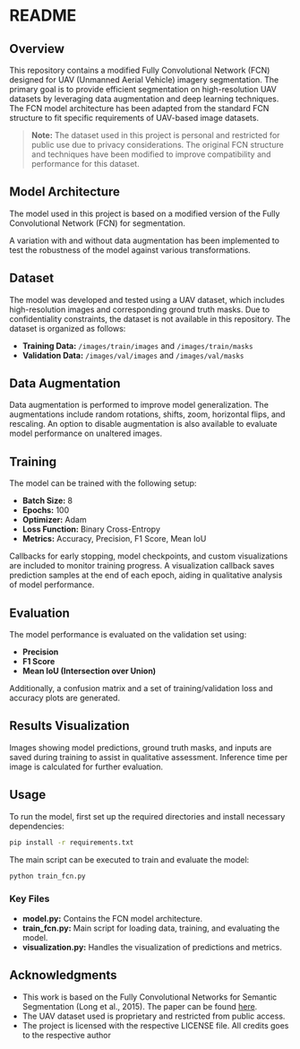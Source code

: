 # README

## Overview

This repository contains a modified Fully Convolutional Network (FCN) designed for UAV (Unmanned Aerial Vehicle) imagery segmentation. The primary goal is to provide efficient segmentation on high-resolution UAV datasets by leveraging data augmentation and deep learning techniques. The FCN model architecture has been adapted from the standard FCN structure to fit specific requirements of UAV-based image datasets. 

> **Note:** The dataset used in this project is personal and restricted for public use due to privacy considerations. The original FCN structure and techniques have been modified to improve compatibility and performance for this dataset.

## Model Architecture

The model used in this project is based on a modified version of the Fully Convolutional Network (FCN) for segmentation. 

A variation with and without data augmentation has been implemented to test the robustness of the model against various transformations. 

## Dataset

The model was developed and tested using a UAV dataset, which includes high-resolution images and corresponding ground truth masks. Due to confidentiality constraints, the dataset is not available in this repository. The dataset is organized as follows:
- **Training Data:** `/images/train/images` and `/images/train/masks`
- **Validation Data:** `/images/val/images` and `/images/val/masks`

## Data Augmentation

Data augmentation is performed to improve model generalization. The augmentations include random rotations, shifts, zoom, horizontal flips, and rescaling. An option to disable augmentation is also available to evaluate model performance on unaltered images.

## Training

The model can be trained with the following setup:
- **Batch Size:** 8
- **Epochs:** 100
- **Optimizer:** Adam
- **Loss Function:** Binary Cross-Entropy
- **Metrics:** Accuracy, Precision, F1 Score, Mean IoU

Callbacks for early stopping, model checkpoints, and custom visualizations are included to monitor training progress. A visualization callback saves prediction samples at the end of each epoch, aiding in qualitative analysis of model performance.

## Evaluation

The model performance is evaluated on the validation set using:
- **Precision**
- **F1 Score**
- **Mean IoU (Intersection over Union)**

Additionally, a confusion matrix and a set of training/validation loss and accuracy plots are generated.

## Results Visualization

Images showing model predictions, ground truth masks, and inputs are saved during training to assist in qualitative assessment. Inference time per image is calculated for further evaluation.

## Usage

To run the model, first set up the required directories and install necessary dependencies:
```bash
pip install -r requirements.txt
```

The main script can be executed to train and evaluate the model:
```bash
python train_fcn.py
```

### Key Files
- **model.py:** Contains the FCN model architecture.
- **train_fcn.py:** Main script for loading data, training, and evaluating the model.
- **visualization.py:** Handles the visualization of predictions and metrics.


## Acknowledgments

- This work is based on the Fully Convolutional Networks for Semantic Segmentation (Long et al., 2015). The paper can be found [here](https://arxiv.org/abs/1411.4038).
- The UAV dataset used is proprietary and restricted from public access.
- The project is licensed with the respective LICENSE file. All credits goes to the respective author
